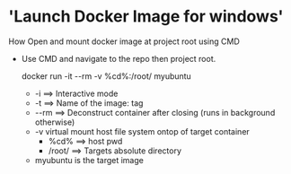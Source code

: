 # 'Launch Docker Image for windows'
How Open and mount docker image at project root using CMD

* Use CMD and navigate to the repo then project root.

  docker run -it --rm -v %cd%:/root/ myubuntu 

  * -i        ==> Interactive mode
  * -t        ==> Name of the image: tag
  * --rm      ==> Deconstruct container after closing (runs in background otherwise)
  * -v virtual mount host file system ontop of target container
      * %cd%      ==> host pwd 
      * /root/    ==> Targets absolute directory
  * myubuntu is the target image